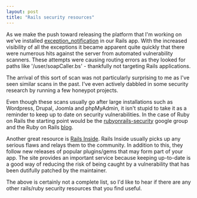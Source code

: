 ```yaml
---
layout: post
title: "Rails security resources"
---
```


As we make the push toward releasing the platform that I'm working on we've installed [exception_notification](http://github.com/rails/exception_notification) in our Rails app. With the increased visibility of all the exceptions it became apparent quite quickly that there were numerous hits against the server from automated vulnerability scanners. These attempts were causing routing errors as they looked for paths like '/user/soapCaller.bs' - thankfully not targeting Rails applications.
<!--more-->
The arrival of this sort of scan was not particularly surprising to me as I've seen similar scans in the past. I've even actively dabbled in some security research by running a few honeypot projects.

Even though these scans usually go after large installations such as Wordpress, Drupal, Joomla and phpMyAdmin, it isn't stupid to take it as a reminder to keep up to date on security vulnerabilities. In the case of Ruby on Rails the starting point would be the [rubyonrails-security](http://groups.google.com/group/rubyonrails-security) google group and the Ruby on Rails [blog](http://weblog.rubyonrails.org).

Another great resource is [Rails Inside](http://www.railsinside.com/?s=security). Rails Inside usually picks up any serious flaws and relays them to the community. In addition to this, they follow new releases of popular plugins/gems that may form part of your app. The site provides an important service because keeping up-to-date is a good way of reducing the risk of being caught by a vulnerability that has been dutifully patched by the maintainer.

The above is certainly not a complete list, so I'd like to hear if there are any other rails/ruby security resources that you find useful.
